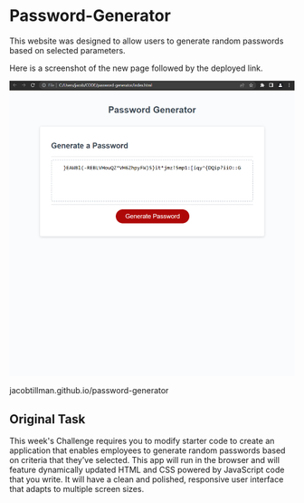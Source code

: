 # Password-Generator

This website was designed to allow users to generate random passwords based on selected parameters. 

Here is a screenshot of the new page followed by the deployed link. 

<img src="./assets/images/site-screenshot.png" alt="Screenshot of New Page">

jacobtillman.github.io/password-generator



## Original Task

This week's Challenge requires you to modify starter code to create an application that enables employees to generate random passwords based on criteria that they’ve selected. This app will run in the browser and will feature dynamically updated HTML and CSS powered by JavaScript code that you write. It will have a clean and polished, responsive user interface that adapts to multiple screen sizes.